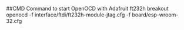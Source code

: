 ##CMD Command to start OpenOCD with Adafruit ft232h breakout
openocd -f interface/ftdi/ft232h-module-jtag.cfg -f board/esp-wroom-32.cfg
